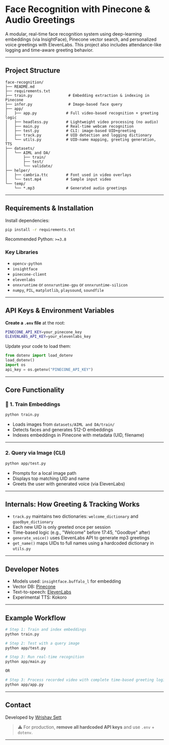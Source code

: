 # Face Recognition with Pinecone & Audio Greetings

A modular, real-time face recognition system using deep-learning embeddings (via InsightFace), Pinecone vector search, and personalized voice greetings with ElevenLabs. This project also includes attendance-like logging and time-aware greeting behavior.

---

## Project Structure

```plaintext
face-recognition/
├── README.md
├── requirements.txt
├── train.py                # Embedding extraction & indexing in Pinecone
├── infer.py                # Image-based face query
├── app/
│   ├── app.py             # Full video-based recognition + greeting logic
│   ├── headless.py        # Lightweight video processing (no audio)
│   ├── main.py            # Real-time webcam recognition
│   ├── test.py            # CLI: image-based UID+greeting
│   ├── track.py           # UID detection and logging dictionary
│   └── utils.py           # UID-name mapping, greeting generation, TTS
├── datasets/
│   └── AIML and DA/
│       ├── train/
│       ├── test/
│       └── validate/
├── helper/
│   ├── cambria.ttc        # Font used in video overlays
│   └── test.mp4           # Sample input video
└── temp/
    └── *.mp3              # Generated audio greetings
```

---

## Requirements & Installation

Install dependencies:

```bash
pip install -r requirements.txt
```

Recommended Python: `>=3.8`

### Key Libraries

- `opencv-python`
- `insightface`
- `pinecone-client`
- `elevenlabs`
- `onnxruntime` or `onnxruntime-gpu` or `onnxruntime-silicon`
- `numpy`, `PIL`, `matplotlib`, `playsound`, `soundfile`

---

## API Keys & Environment Variables

**Create a `.env` file** at the root:

```bash
PINECONE_API_KEY=your_pinecone_key
ELEVENLABS_API_KEY=your_elevenlabs_key
```

Update your code to load them:

```python
from dotenv import load_dotenv
load_dotenv()
import os
api_key = os.getenv("PINECONE_API_KEY")
```

---

## Core Functionality

### 🔧 1. Train Embeddings

```bash
python train.py
```

- Loads images from `datasets/AIML and DA/train/`
- Detects faces and generates 512-D embeddings
- Indexes embeddings in Pinecone with metadata (UID, filename)

---

### 2. Query via Image (CLI)

```bash
python app/test.py
```

- Prompts for a local image path
- Displays top matching UID and name
- Greets the user with generated voice (via ElevenLabs)

---

## Internals: How Greeting & Tracking Works

- `track.py` maintains two dictionaries: `welcome_dictionary` and `goodbye_dictionary`
- Each new UID is only greeted once per session
- Time-based logic (e.g., "Welcome" before 17:45, "Goodbye" after)
- `generate_voice()` uses ElevenLabs API to generate mp3 greetings
- `get_name()` maps UIDs to full names using a hardcoded dictionary in `utils.py`

---

## Developer Notes

- Models used: `insightface.buffalo_l` for embedding
- Vector DB: [Pinecone](https://www.pinecone.io/)
- Text-to-speech: [ElevenLabs](https://www.elevenlabs.io/)
- Experimental TTS: Kokoro

---

## Example Workflow

```bash
# Step 1: Train and index embeddings
python train.py

# Step 2: Test with a query image
python app/test.py

# Step 3: Run real-time recognition
python app/main.py

OR

# Step 3: Process recorded video with complete time-based greeting logic
python app/app.py
```

---

## Contact

Developed by [Wrishav Sett](https://github.com/WrishavSett)

> ⚠️ For production, **remove all hardcoded API keys** and use `.env` + `dotenv`.

---

